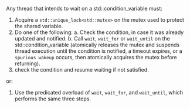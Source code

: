 Any thread that intends to wait on a std::condition_variable must: 
1. Acquire a `std::unique_lock<std::mutex>` on the mutex used to protect the shared variable.
2. Do one of the following:
  a. Check the condition, in case it was already updated and notified.
  b. Call `wait`, `wait_for` or `wait_until` on the std::condition_variable (atomically releases the mutex and suspends thread execution until the condition is notified, a timeout expires, or a `spurious wakeup` occurs, then atomically acquires the mutex before returning).
  3. check the condition and resume waiting if not satisfied.
  
or:
  
  1. Use the predicated overload of `wait`, `wait_for`, and `wait_until`, which performs the same three steps.
